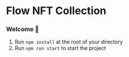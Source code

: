 # Flow NFT Collection

### **Welcome 👋**

1. Run `npm install` at the root of your directory
2. Run `npm run start` to start the project
